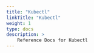 ```yaml
---
title: "Kubectl"
linkTitle: "Kubectl"
weight: 1
type: docs
description: >
    Reference Docs for Kubectl
---
```

